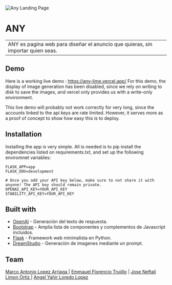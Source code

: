 ![Any Landing Page](https://i.imgur.com/RVedPSV.png)
# ANY
<table>
<tr>
<td>
 ANY es pagina web para diseñar el anuncio que quieras, sin importar quien seas.
</td>
</tr>
</table>


## Demo
Here is a working live demo :  https://any-lime.vercel.app/
For this demo, the display of image generation has been disabled, since we 
rely on writing to disk to save the images, and vercel only provides us with 
a write-only environment.

This live demo will probably not work correctly for very long, since
the accounts linked to the api keys are rate limited. However, it 
serves more as a proof of concept to show how easy this is to deploy.

## Installation
Installing the app is very simple. All is needed is to pip install the dependencies listed
on requirements.txt, and set up the following enviromnet variables:
```
FLASK_APP=app
FLASK_ENV=development

# Once you add your API key below, make sure to not share it with anyone! The API key should remain private.
OPENAI_API_KEY=YOUR_API_KEY
STABILITY_API_KEY=YOUR_API_KEY
```


## Built with 

- [OpenAI](https://developers.google.com/chart/interactive/docs/quick_start) - Generación del texto de respuesta.
- [Bootstrap](http://getbootstrap.com/) - Amplia lista de componentes y complementos de Javascript incluidos.
- [Flask](https://flask.palletsprojects.com/en/2.3.x/) - Framework web minimalista en Python.
- [DreamStudio](https://dreamstudio.com/api/) - Generación de imagenes mediante un prompt.


## Team


[Marco Antonio Lopez Arriaga ](https://github.com/marcoantonnlopez) | [Emmauel Florencio Trujillo](https://github.com/EmmanuelFlorencioT) | 
[Jose Neftali Limon Ortiz ](https://github.com/NeftaliLimonOrtiz) | [Angel Yahir Loredo Lopez](https://github.com/MisterChief53)
